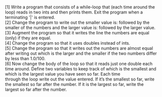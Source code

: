 [1] Write a program that consists of a while-loop that (each time around the loop) reads in two ints and then prints them. Exit the program when a terminating '|' is entered. <br> 
[2] Change the program to write out the smaller value is: followed by the smaller of the numbers and the larger value is: followed by the larger value. <br>
[3] Augment the program so that it writes the line the numbers are equal (only) if they are equal. <br>
[4] Change the program so that it uses doubles instead of ints. <br>
[5] Change the program so that it writes out the numbers are almost equal after writing out which is the larger and the smaller if the two numbers differ by less than 1.0/100. <br> 
[6] Now change the body of the loop so that it reads just one double each time around. Define two variables to keep track of which is the smallest and which is the largest value you have seen so far. Each time <br> through the loop write out the value entered. If it’s the smallest so far, write the smallest so far after the number. If it is the largest so far, write the largest so far after the number.
